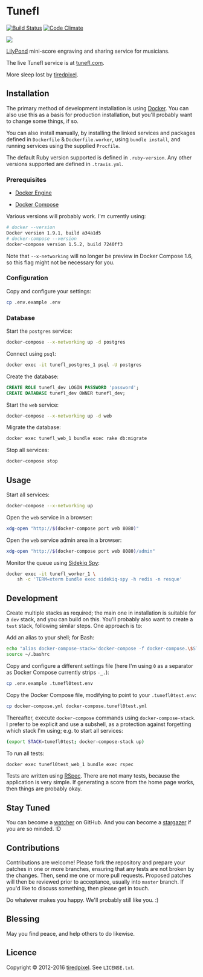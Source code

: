 # Tunefl

[![Build Status](https://travis-ci.org/tiredpixel/tunefl.png?branch=master,stable)](https://travis-ci.org/tiredpixel/tunefl)
[![Code Climate](https://codeclimate.com/github/tiredpixel/tunefl.png)](https://codeclimate.com/github/tiredpixel/tunefl)

![](https://raw.github.com/tiredpixel/tunefl/master/app/assets/images/logo.png)

[LilyPond](http://lilypond.org) mini-score engraving and sharing service for musicians.

The live Tunefl service is at [tunefl.com](https://www.tunefl.com).

More sleep lost by [tiredpixel](https://www.tiredpixel.com).


## Installation

The primary method of development installation is using
[Docker](https://www.docker.com/). You can also use this as a basis for
production installation, but you'll probably want to change some things, if so.

You can also install manually, by installing the linked services and packages
defined in `Dockerfile` & `Dockerfile.worker`, using `bundle install`, and
running services using the supplied `Procfile`.

The default Ruby version supported is defined in `.ruby-version`.
Any other versions supported are defined in `.travis.yml`.

### Prerequisites

- [Docker Engine](https://docs.docker.com/engine/installation/)

- [Docker Compose](https://docs.docker.com/compose/install/)

Various versions will probably work. I'm currently using:

```bash
# docker --version
Docker version 1.9.1, build a34a1d5
# docker-compose --version
docker-compose version 1.5.2, build 7240ff3
```

Note that `--x-networking` will no longer be preview in Docker Compose 1.6, so
this flag might not be necessary for you.

### Configuration

Copy and configure your settings:

```bash
cp .env.example .env
```

### Database

Start the `postgres` service:

```bash
docker-compose --x-networking up -d postgres
```

Connect using `psql`:

```bash
docker exec -it tunefl_postgres_1 psql -U postgres
```

Create the database:

```sql
CREATE ROLE tunefl_dev LOGIN PASSWORD 'password';
CREATE DATABASE tunefl_dev OWNER tunefl_dev;
```

Start the `web` service:

```bash
docker-compose --x-networking up -d web
```

Migrate the database:

```bash
docker exec tunefl_web_1 bundle exec rake db:migrate
```

Stop all services:

```bash
docker-compose stop
```


## Usage

Start all services:

```bash
docker-compose --x-networking up
```

Open the `web` service in a browser:

```bash
xdg-open "http://$(docker-compose port web 8080)"
```

Open the `web` service admin area in a browser:

```bash
xdg-open "http://$(docker-compose port web 8080)/admin"
```

Monitor the queue using
[Sidekiq Spy](https://github.com/tiredpixel/sidekiq-spy):

```bash
docker exec -it tunefl_worker_1 \
    sh -c 'TERM=xterm bundle exec sidekiq-spy -h redis -n resque'
```


## Development

Create multiple stacks as required; the main one in installation is suitable for
a `dev` stack, and you can build on this. You'll probably also want to create a
`test` stack, following similar steps. One approach is to:

Add an alias to your shell; for Bash:

```bash
echo "alias docker-compose-stack='docker-compose -f docker-compose.\$STACK.yml -p \$STACK'" >> ~/.bashrc
source ~/.bashrc
```

Copy and configure a different settings file (here I'm using `0` as a separator
as Docker Compose currently strips `-_.`):

```bash
cp .env.example .tunefl0test.env
```

Copy the Docker Compose file, modifying to point to your `.tunefl0test.env`:

```bash
cp docker-compose.yml docker-compose.tunefl0test.yml
```

Thereafter, execute `docker-compose` commands using `docker-compose-stack`. I
prefer to be explicit and use a subshell, as a protection against forgetting
which stack I'm using; e.g. to start all services:

```bash
(export STACK=tunefl0test; docker-compose-stack up)
```

To run all tests:

```bash
docker exec tunefl0test_web_1 bundle exec rspec
```

Tests are written using [RSpec](http://rspec.info/).
There are not many tests, because the application is very simple.
If generating a score from the home page works, then things are probably okay.


## Stay Tuned

You can become a
[watcher](https://github.com/tiredpixel/tunefl/watchers)
on GitHub. And you can become a
[stargazer](https://github.com/tiredpixel/tunefl/stargazers)
if you are so minded. :D


## Contributions

Contributions are welcome! Please fork the repository and prepare your patches
in one or more branches, ensuring that any tests are not broken by the changes.
Then, send me one or more pull requests. Proposed patches will then be reviewed
prior to acceptance, usually into `master` branch.
If you'd like to discuss something, then please get in touch.

Do whatever makes you happy. We'll probably still like you. :)


## Blessing

May you find peace, and help others to do likewise.


## Licence

Copyright © 2012-2016 [tiredpixel](https://www.tiredpixel.com).
See `LICENSE.txt`.
